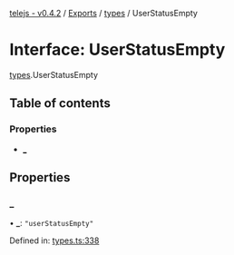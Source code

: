 [telejs - v0.4.2](../README.md) / [Exports](../modules.md) / [types](../modules/types.md) / UserStatusEmpty

# Interface: UserStatusEmpty

[types](../modules/types.md).UserStatusEmpty

## Table of contents

### Properties

- [\_](types.userstatusempty.md#_)

## Properties

### \_

• **\_**: ``"userStatusEmpty"``

Defined in: [types.ts:338](https://github.com/telejs/telejs/blob/64a8dcf/src/types.ts#L338)

